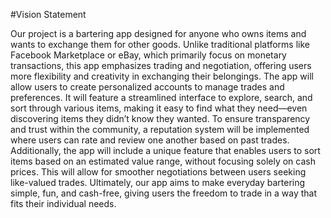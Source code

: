 #Vision Statement

Our project is a bartering app designed for anyone who owns items and wants to exchange them for other goods. Unlike traditional platforms like Facebook Marketplace or eBay, which primarily focus on monetary transactions, this app emphasizes trading and negotiation, offering users more flexibility and creativity in exchanging their belongings.
The app will allow users to create personalized accounts to manage trades and preferences. It will feature a streamlined interface to explore, search, and sort through various items, making it easy to find what they need—even discovering items they didn’t know they wanted. To ensure transparency and trust within the community, a reputation system will be implemented where users can rate and review one another based on past trades.
Additionally, the app will include a unique feature that enables users to sort items based on an estimated value range, without focusing solely on cash prices. This will allow for smoother negotiations between users seeking like-valued trades.
Ultimately, our app aims to make everyday bartering simple, fun, and cash-free, giving users the freedom to trade in a way that fits their individual needs.

